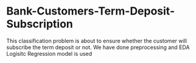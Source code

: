 # Bank-Customers-Term-Deposit-Subscription

This classification problem is about to ensure whether the customer will subscribe the term deposit or not.
We have done preprocessing and EDA 
Logisitc Regression model is used
